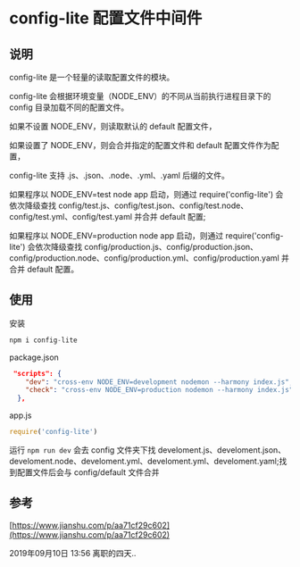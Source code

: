 # config-lite 配置文件中间件

## 说明

config-lite 是一个轻量的读取配置文件的模块。

config-lite 会根据环境变量（NODE_ENV）的不同从当前执行进程目录下的 config 目录加载不同的配置文件。

如果不设置 NODE_ENV，则读取默认的 default 配置文件，

如果设置了 NODE_ENV，则会合并指定的配置文件和 default 配置文件作为配置，

config-lite 支持 .js、.json、.node、.yml、.yaml 后缀的文件。

如果程序以 NODE_ENV=test node app 启动，则通过 require('config-lite') 会依次降级查找 config/test.js、config/test.json、config/test.node、config/test.yml、config/test.yaml 并合并 default 配置;

如果程序以 NODE_ENV=production node app 启动，则通过 require('config-lite') 会依次降级查找 config/production.js、config/production.json、config/production.node、config/production.yml、config/production.yaml 并合并 default 配置。

## 使用

安装

```js
npm i config-lite
```

package.json

```json
 "scripts": {
    "dev": "cross-env NODE_ENV=development nodemon --harmony index.js",
    "check": "cross-env NODE_ENV=production nodemon --harmony index.js"
  },
```

app.js

```js
require('config-lite')
```

运行 `npm run dev` 会去 config 文件夹下找 develoment.js、develoment.json、develoment.node、develoment.yml、develoment.yml、develoment.yaml;找到配置文件后会与 config/default 文件合并

## 参考

[https://www.jianshu.com/p/aa71cf29c602](https://www.jianshu.com/p/aa71cf29c602)

<ClientOnly>
  <article-info weather="qing" mood="fendou">2019年09月10日 13:56 离职的四天..</article-info>
</ClientOnly>

